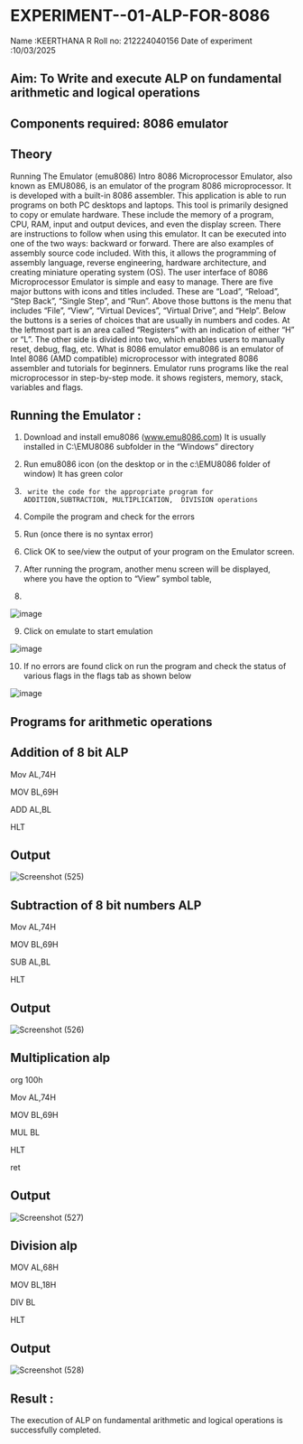 # EXPERIMENT--01-ALP-FOR-8086
Name :KEERTHANA R
Roll no: 212224040156
Date of experiment :10/03/2025





## Aim: To Write and execute ALP on fundamental arithmetic and logical operations
## Components required: 8086  emulator 
## Theory 
Running The Emulator (emu8086) Intro 8086 Microprocessor Emulator, also known as EMU8086, is an emulator of the program 8086 microprocessor. It is developed with a built-in 8086 assembler. This application is able to run programs on both PC desktops and laptops. This tool is primarily designed to copy or emulate hardware. These include the memory of a program, CPU, RAM, input and output devices, and even the display screen. There are instructions to follow when using this emulator. It can be executed into one of the two ways: backward or forward. There are also examples of assembly source code included. With this, it allows the programming of assembly language, reverse engineering, hardware architecture, and creating miniature operating system (OS). The user interface of 8086 Microprocessor Emulator is simple and easy to manage. There are five major buttons with icons and titles included. These are “Load”, “Reload”, “Step Back”, “Single Step”, and “Run”. Above those buttons is the menu that includes “File”, “View”, “Virtual Devices”, “Virtual Drive”, and “Help”. Below the buttons is a series of choices that are usually in numbers and codes. At the leftmost part is an area called “Registers” with an indication of either “H” or “L”. The other side is divided into two, which enables users to manually reset, debug, flag, etc. What is 8086 emulator emu8086 is an emulator of Intel 8086 (AMD compatible) microprocessor with integrated 8086 assembler and tutorials for beginners. Emulator runs programs like the real microprocessor in step-by-step mode. it shows registers, memory, stack, variables and flags.


 ## Running the Emulator :
1.	Download and install emu8086 (www.emu8086.com) It is usually installed in C:\EMU8086 subfolder in the “Windows” directory
2.	  Run  emu8086 icon (on the desktop or in the c:\EMU8086 folder of window) It has green color 
 
 
3.		write the code for the appropriate program for ADDITION,SUBTRACTION, MULTIPLICATION,  DIVISION operations 

4.	 Compile the program and check for the errors 
5.	Run (once there is no syntax error) 

6.	Click OK to see/view the output of your program on the Emulator screen. 


7.	After running the program, another menu screen will be displayed, where you have the option to “View” symbol table,
8.	 


![image](https://user-images.githubusercontent.com/36288975/189273263-d65baae9-4b8f-4723-afb3-c0ffa4052b04.png)











9.	Click on emulate to start emulation 








![image](https://user-images.githubusercontent.com/36288975/189273273-9bb36ec1-e2e8-4892-8d35-37707332bfdc.png)








10.	If no errors are found click on run the program and check the status of various flags in the flags tab as shown below 






![image](https://user-images.githubusercontent.com/36288975/189273277-113a2a33-4a40-4ff8-95a5-ecd3a1f504fe.png)







## Programs for arithmetic  operations

## Addition  of 8 bit ALP 
Mov AL,74H

MOV BL,69H

ADD AL,BL

HLT


## Output  
 ![Screenshot (525)](https://github.com/user-attachments/assets/e8d24cf8-8263-48fb-bce6-8ce75eb5a560)

## Subtraction   of 8 bit numbers  ALP 
Mov AL,74H

MOV BL,69H

SUB AL,BL

HLT
 
## Output  
![Screenshot (526)](https://github.com/user-attachments/assets/42698578-dcbb-43b1-bf0c-23507fbfd985)

## Multiplication alp 
org 100h

Mov AL,74H

MOV BL,69H

MUL BL

HLT

ret
 ## Output  
![Screenshot (527)](https://github.com/user-attachments/assets/d1c4fc00-34a3-40fa-b5d2-5fbb763934c1)


## Division alp 
MOV AL,68H

MOV BL,18H

DIV BL

HLT
## Output  
![Screenshot (528)](https://github.com/user-attachments/assets/43e8c6d4-c10e-485b-94a7-50075e5c94de)


## Result :
 
The execution of ALP on fundamental arithmetic and logical operations is successfully completed.







